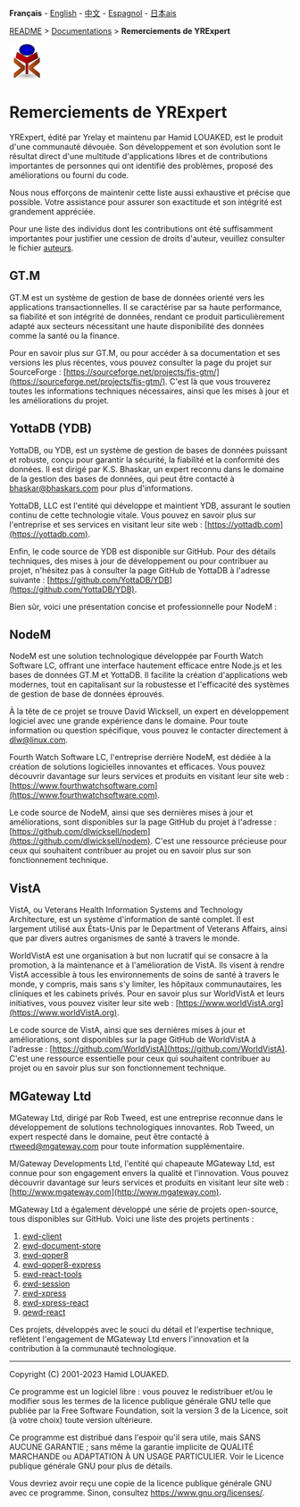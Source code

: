 **Français** - [English](../en/README.md) - [中文](../zh/README.md) - [Espagnol](../sp/README.md) - [日本ais](../ja/README.md)

[README](./README.md) > [Documentations](./accueil.md) > **Remerciements de YRExpert**

![yrexpert_logo.png](./yrexpert_logo.png)

# Remerciements de YRExpert

YRExpert, édité par Yrelay et maintenu par Hamid LOUAKED, est le produit d'une communauté dévouée. Son développement et son évolution sont le résultat direct d'une multitude d'applications libres et de contributions importantes de personnes qui ont identifié des problèmes, proposé des améliorations ou fourni du code.

Nous nous efforçons de maintenir cette liste aussi exhaustive et précise que possible. Votre assistance pour assurer son exactitude et son intégrité est grandement appréciée.

Pour une liste des individus dont les contributions ont été suffisamment importantes pour justifier une cession de droits d'auteur, veuillez consulter le fichier [auteurs](./auteurs.md).

## GT.M

GT.M est un système de gestion de base de données orienté vers les applications transactionnelles. Il se caractérise par sa haute performance, sa fiabilité et son intégrité de données, rendant ce produit particulièrement adapté aux secteurs nécessitant une haute disponibilité des données comme la santé ou la finance.

Pour en savoir plus sur GT.M, ou pour accéder à sa documentation et ses versions les plus récentes, vous pouvez consulter la page du projet sur SourceForge : [https://sourceforge.net/projects/fis-gtm/](https://sourceforge.net/projects/fis-gtm/). C'est là que vous trouverez toutes les informations techniques nécessaires, ainsi que les mises à jour et les améliorations du projet.

## YottaDB (YDB)

YottaDB, ou YDB, est un système de gestion de bases de données puissant et robuste, conçu pour garantir la sécurité, la fiabilité et la conformité des données. Il est dirigé par K.S. Bhaskar, un expert reconnu dans le domaine de la gestion des bases de données, qui peut être contacté à bhaskar@bhaskars.com pour plus d'informations.

YottaDB, LLC est l'entité qui développe et maintient YDB, assurant le soutien continu de cette technologie vitale. Vous pouvez en savoir plus sur l'entreprise et ses services en visitant leur site web : [https://yottadb.com](https://yottadb.com).

Enfin, le code source de YDB est disponible sur GitHub. Pour des détails techniques, des mises à jour de développement ou pour contribuer au projet, n'hésitez pas à consulter la page GitHub de YottaDB à l'adresse suivante : [https://github.com/YottaDB/YDB](https://github.com/YottaDB/YDB).

Bien sûr, voici une présentation concise et professionnelle pour NodeM :

## NodeM

NodeM est une solution technologique développée par Fourth Watch Software LC, offrant une interface hautement efficace entre Node.js et les bases de données GT.M et YottaDB. Il facilite la création d'applications web modernes, tout en capitalisant sur la robustesse et l'efficacité des systèmes de gestion de base de données éprouvés.

À la tête de ce projet se trouve David Wicksell, un expert en développement logiciel avec une grande expérience dans le domaine. Pour toute information ou question spécifique, vous pouvez le contacter directement à dlw@linux.com.

Fourth Watch Software LC, l'entreprise derrière NodeM, est dédiée à la création de solutions logicielles innovantes et efficaces. Vous pouvez découvrir davantage sur leurs services et produits en visitant leur site web : [https://www.fourthwatchsoftware.com](https://www.fourthwatchsoftware.com).

Le code source de NodeM, ainsi que ses dernières mises à jour et améliorations, sont disponibles sur la page GitHub du projet à l'adresse : [https://github.com/dlwicksell/nodem](https://github.com/dlwicksell/nodem). C'est une ressource précieuse pour ceux qui souhaitent contribuer au projet ou en savoir plus sur son fonctionnement technique.

## VistA

VistA, ou Veterans Health Information Systems and Technology Architecture, est un système d'information de santé complet. Il est largement utilisé aux États-Unis par le Department of Veterans Affairs, ainsi que par divers autres organismes de santé à travers le monde.

WorldVistA est une organisation à but non lucratif qui se consacre à la promotion, à la maintenance et à l'amélioration de VistA. Ils visent à rendre VistA accessible à tous les environnements de soins de santé à travers le monde, y compris, mais sans s'y limiter, les hôpitaux communautaires, les cliniques et les cabinets privés. Pour en savoir plus sur WorldVistA et leurs initiatives, vous pouvez visiter leur site web : [https://www.worldVistA.org](https://www.worldVistA.org).

Le code source de VistA, ainsi que ses dernières mises à jour et améliorations, sont disponibles sur la page GitHub de WorldVistA à l'adresse : [https://github.com/WorldVistA](https://github.com/WorldVistA). C'est une ressource essentielle pour ceux qui souhaitent contribuer au projet ou en savoir plus sur son fonctionnement technique.

## MGateway Ltd

MGateway Ltd, dirigé par Rob Tweed, est une entreprise reconnue dans le développement de solutions technologiques innovantes. Rob Tweed, un expert respecté dans le domaine, peut être contacté à rtweed@mgateway.com pour toute information supplémentaire.

M/Gateway Developments Ltd, l'entité qui chapeaute MGateway Ltd, est connue pour son engagement envers la qualité et l'innovation. Vous pouvez découvrir davantage sur leurs services et produits en visitant leur site web : [http://www.mgateway.com](http://www.mgateway.com).

MGateway Ltd a également développé une série de projets open-source, tous disponibles sur GitHub. Voici une liste des projets pertinents :

1. [ewd-client](https://github.com/robtweed/ewd-client)
2. [ewd-document-store](https://github.com/robtweed/ewd-document-store)
3. [ewd-qoper8](https://github.com/robtweed/ewd-qoper8)
4. [ewd-qoper8-express](https://github.com/robtweed/ewd-qoper8-express)
5. [ewd-react-tools](https://github.com/robtweed/ewd-react-tools)
6. [ewd-session](https://github.com/robtweed/ewd-session)
7. [ewd-xpress](https://github.com/robtweed/ewd-xpress)
8. [ewd-xpress-react](https://github.com/robtweed/ewd-xpress-react)
9. [qewd-react](https://github.com/robtweed/qewd-react)

Ces projets, développés avec le souci du détail et l'expertise technique, reflètent l'engagement de MGateway Ltd envers l'innovation et la contribution à la communauté technologique.

---

Copyright (C) 2001-2023 Hamid LOUAKED.

Ce programme est un logiciel libre : vous pouvez le redistribuer et/ou le modifier sous les termes de la licence publique générale GNU telle que publiée par la Free Software Foundation, soit la version 3 de la Licence, soit (à votre choix) toute version ultérieure.

Ce programme est distribué dans l'espoir qu'il sera utile, mais SANS AUCUNE GARANTIE ; sans même la garantie implicite de QUALITÉ MARCHANDE ou ADAPTATION À UN USAGE PARTICULIER. Voir le Licence publique générale GNU pour plus de détails.

Vous devriez avoir reçu une copie de la licence publique générale GNU avec ce programme. Sinon, consultez <https://www.gnu.org/licenses/>.
